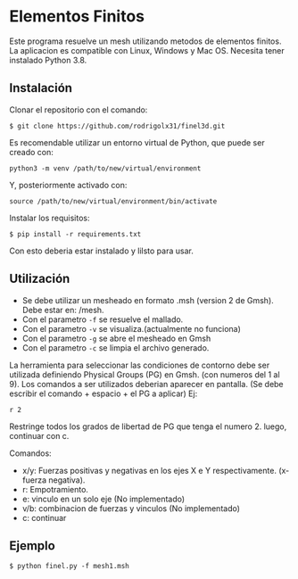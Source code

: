 # Elementos Finitos

Este programa resuelve un mesh utilizando metodos de elementos finitos. La aplicacion es compatible con Linux, Windows y Mac OS. Necesita tener instalado Python 3.8.

## Instalación
Clonar el repositorio con el comando:
```
$ git clone https://github.com/rodrigolx31/finel3d.git
```
Es recomendable utilizar un entorno virtual de Python, que puede ser creado con:
```
python3 -m venv /path/to/new/virtual/environment
```
Y, posteriormente activado con:
```
source /path/to/new/virtual/environment/bin/activate
```
Instalar los requisitos:
```
$ pip install -r requirements.txt
```
Con esto deberia estar instalado y lilsto para usar.

## Utilización

* Se debe utilizar un mesheado en formato .msh (version 2 de Gmsh). Debe estar en: /mesh. 
* Con el parametro `-f` se resuelve el mallado.
* Con el parametro `-v` se visualiza.(actualmente no funciona)
* Con el parametro `-g` se abre el mesheado en Gmsh
* Con el parametro `-c` se limpia el archivo generado.

La herramienta para seleccionar las condiciones de contorno debe ser utilizada definiendo Physical Groups (PG) en Gmsh. (con numeros del 1 al 9).
Los comandos a ser utilizados deberian aparecer en pantalla. (Se debe escribir el comando + espacio + el PG a aplicar)
Ej:
```
r 2
```
Restringe todos los grados de libertad de PG que tenga el numero 2.
luego, continuar con c.

Comandos:
* x/y: Fuerzas positivas y negativas en los ejes X e Y respectivamente. (x- fuerza negativa).
* r: Empotramiento.
* e: vinculo en un solo eje (No implementado)
* v/b: combinacion de fuerzas y vinculos (No implementado)
* c: continuar
## Ejemplo
```
$ python finel.py -f mesh1.msh
```

